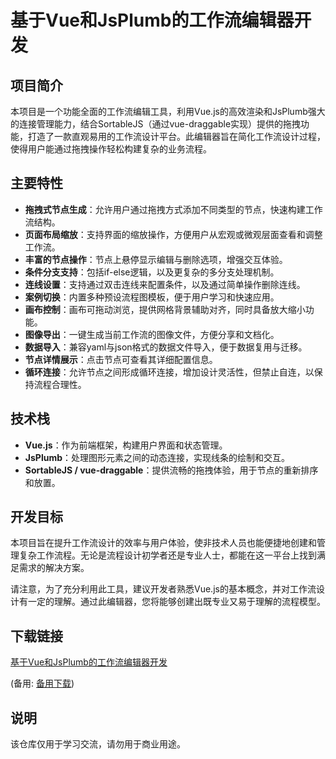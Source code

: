 # 基于Vue和JsPlumb的工作流编辑器开发

## 项目简介

本项目是一个功能全面的工作流编辑工具，利用Vue.js的高效渲染和JsPlumb强大的连接管理能力，结合SortableJS（通过vue-draggable实现）提供的拖拽功能，打造了一款直观易用的工作流设计平台。此编辑器旨在简化工作流设计过程，使得用户能通过拖拽操作轻松构建复杂的业务流程。

## 主要特性

- **拖拽式节点生成**：允许用户通过拖拽方式添加不同类型的节点，快速构建工作流结构。
- **页面布局缩放**：支持界面的缩放操作，方便用户从宏观或微观层面查看和调整工作流。
- **丰富的节点操作**：节点上悬停显示编辑与删除选项，增强交互体验。
- **条件分支支持**：包括if-else逻辑，以及更复杂的多分支处理机制。
- **连线设置**：支持通过双击连线来配置条件，以及通过简单操作删除连线。
- **案例切换**：内置多种预设流程图模板，便于用户学习和快速应用。
- **画布控制**：画布可拖动浏览，提供网格背景辅助对齐，同时具备放大缩小功能。
- **图像导出**：一键生成当前工作流的图像文件，方便分享和文档化。
- **数据导入**：兼容yaml与json格式的数据文件导入，便于数据复用与迁移。
- **节点详情展示**：点击节点可查看其详细配置信息。
- **循环连接**：允许节点之间形成循环连接，增加设计灵活性，但禁止自连，以保持流程合理性。

## 技术栈

- **Vue.js**：作为前端框架，构建用户界面和状态管理。
- **JsPlumb**：处理图形元素之间的动态连接，实现线条的绘制和交互。
- **SortableJS / vue-draggable**：提供流畅的拖拽体验，用于节点的重新排序和放置。

## 开发目标

本项目旨在提升工作流设计的效率与用户体验，使非技术人员也能便捷地创建和管理复杂工作流程。无论是流程设计初学者还是专业人士，都能在这一平台上找到满足需求的解决方案。

请注意，为了充分利用此工具，建议开发者熟悉Vue.js的基本概念，并对工作流设计有一定的理解。通过此编辑器，您将能够创建出既专业又易于理解的流程模型。

## 下载链接
[基于Vue和JsPlumb的工作流编辑器开发](https://pan.quark.cn/s/7c7bc4b2f284) 

(备用: [备用下载](https://pan.baidu.com/s/16Ou1hRbUBrkvCs3AUnsTwQ?pwd=1234))

## 说明

该仓库仅用于学习交流，请勿用于商业用途。
